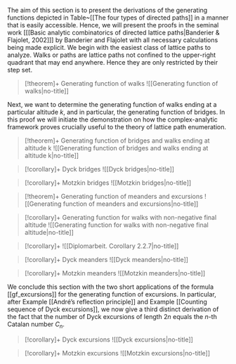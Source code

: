 The aim of this section is to present the derivations of the generating functions depicted in Table~[[The four types of directed paths]] in a manner that is easily accessible. Hence, we will present the proofs in the seminal work \[[[Basic analytic combinatorics of directed lattice paths|Banderier & Flajolet, 2002]]\] by Banderier and Flajolet with all necessary calculations being made explicit. 
We begin with the easiest class of lattice paths to analyze. Walks or paths are lattice paths not confined to the upper-right quadrant that may end anywhere. Hence they are only restricted by their step set.

> [!theorem]+ Generating function of walks
> ![[Generating function of walks|no-title]]



Next, we want to determine the generating function of walks ending at a particular altitude $k$, and in particular, the generating function of bridges. In this proof we will initiate the demonstration on how the complex-analytic framework proves crucially useful to the theory of lattice path enumeration.

> [!theorem]+ Generating function of bridges and walks ending at altitude k
> ![[Generating function of bridges and walks ending at altitude k|no-title]]



> [!corollary]+ Dyck bridges
> ![[Dyck bridges|no-title]]



> [!corollary]+ Motzkin bridges
> ![[Motzkin bridges|no-title]]



> [!theorem]+ Generating function of meanders and excursions
> ![[Generating function of meanders and excursions|no-title]]




> [!corollary]+ Generating function for walks with non-negative final altitude
> ![[Generating function for walks with non-negative final altitude|no-title]]



> [!corollary]+ 
> ![[Diplomarbeit. Corollary 2.2.7|no-title]]



> [!corollary]+ Dyck meanders
> ![[Dyck meanders|no-title]]



> [!corollary]+ Motzkin meanders
> ![[Motzkin meanders|no-title]]



We conclude this section with the two short applications of the formula [[gf_excursions]] for the generating function of excursions. In particular, after Example [[André’s reflection principle]] and Example [[Counting sequence of Dyck excursions]], we now give a third distinct derivation of the fact that the number of Dyck excursions of length $2n$ equals the $n$-th Catalan number $C_n$.

> [!corollary]+ Dyck excursions
> ![[Dyck excursions|no-title]]


> [!corollary]+ Motzkin excursions
> ![[Motzkin excursions|no-title]]


